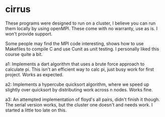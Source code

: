 cirrus
======

These programs were designed to run on a cluster, I believe you can run them locally by using openMPI. These come with no warranty, use as is. I won't provide support.

Some people may find the MPI code interesting, shows how to use Makefiles to compile C and use Cunit as unit testing. I personally liked this course quite a bit.

a1: Implements a dart algorithm that uses a brute force approach to calculate pi.
    This isn't an efficient way to calc pi, just busy work for first project.
    Works as expected.

a2: Implements a hypercube quicksort algorithm, where we speed up slightly over quicksort
    by distributing work across n nodes.
    Works fine.

a3: An attempted implementation of floyd's all pairs, didn't finish it though.
    The serial version works, but the cluster one doesn't and needs work.
    I started a little too late on this.
